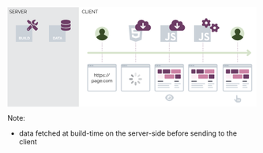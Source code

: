 <svg width="1080" height="432" viewBox="0 0 540 216" fill="none" xmlns="http://www.w3.org/2000/svg">
<g id="SSG">
<rect width="540" height="216" fill="white"/>
<g id="client" data-fragment-index="3" class="fragment fade-in">
<rect id="Rectangle 4" x="155" width="385" height="216" fill="white"/>
<path id="CLIENT" d="M161.876 9.4C161.876 8.96667 161.949 8.54333 162.096 8.13C162.249 7.71 162.469 7.33 162.756 6.99C163.043 6.64333 163.396 6.37 163.816 6.17C164.236 5.96333 164.713 5.86 165.246 5.86C165.879 5.86 166.419 6.00667 166.866 6.3C167.319 6.58667 167.653 6.95667 167.866 7.41L167.316 7.75C167.163 7.43667 166.969 7.19 166.736 7.01C166.503 6.82333 166.253 6.69 165.986 6.61C165.726 6.53 165.466 6.49 165.206 6.49C164.779 6.49 164.403 6.57667 164.076 6.75C163.749 6.91667 163.473 7.14333 163.246 7.43C163.026 7.71 162.859 8.02667 162.746 8.38C162.633 8.72667 162.576 9.08 162.576 9.44C162.576 9.83333 162.643 10.21 162.776 10.57C162.909 10.93 163.096 11.25 163.336 11.53C163.576 11.8033 163.856 12.0233 164.176 12.19C164.503 12.35 164.856 12.43 165.236 12.43C165.503 12.43 165.776 12.3833 166.056 12.29C166.336 12.1967 166.596 12.0533 166.836 11.86C167.083 11.6667 167.279 11.4167 167.426 11.11L168.006 11.41C167.859 11.7633 167.633 12.0633 167.326 12.31C167.019 12.5567 166.676 12.7433 166.296 12.87C165.923 12.9967 165.556 13.06 165.196 13.06C164.709 13.06 164.263 12.9567 163.856 12.75C163.449 12.5367 163.096 12.2567 162.796 11.91C162.503 11.5567 162.276 11.1633 162.116 10.73C161.956 10.29 161.876 9.84667 161.876 9.4ZM169.202 13V5.9H169.902V12.38H174.002V13H169.202ZM175.032 13V5.9H175.732V13H175.032ZM182.282 12.38V13H177.512V5.9H182.192V6.52H178.212V9.08H181.682V9.67H178.212V12.38H182.282ZM184.306 7.19V13H183.606V5.9H184.186L188.846 11.82V5.91H189.546V13H188.896L184.306 7.19ZM196.37 6.52H193.84V13H193.14V6.52H190.61V5.9H196.37V6.52Z" fill="black"/>
</g>
<g id="server" data-fragment-index="1" class="fragment fade-in">
<rect id="Rectangle 3" width="155" height="216" fill="#E6E7E8"/>
<path id="SERVER" d="M9.07516 7.23C8.97516 7.11667 8.85849 7.01667 8.72516 6.93C8.59182 6.83667 8.44182 6.75667 8.27516 6.69C8.10849 6.62333 7.92849 6.57 7.73516 6.53C7.54849 6.49 7.34849 6.47 7.13516 6.47C6.51516 6.47 6.05849 6.59 5.76516 6.83C5.47849 7.06333 5.33516 7.38333 5.33516 7.79C5.33516 8.07 5.40182 8.29 5.53516 8.45C5.67516 8.61 5.89182 8.74 6.18516 8.84C6.47849 8.94 6.85182 9.04333 7.30516 9.15C7.81182 9.25667 8.24849 9.38333 8.61516 9.53C8.98182 9.67667 9.26516 9.87667 9.46516 10.13C9.66516 10.3767 9.76516 10.7133 9.76516 11.14C9.76516 11.4667 9.70182 11.75 9.57516 11.99C9.44849 12.23 9.27182 12.43 9.04516 12.59C8.81849 12.75 8.54849 12.87 8.23516 12.95C7.92182 13.0233 7.57849 13.06 7.20516 13.06C6.83849 13.06 6.48516 13.0233 6.14516 12.95C5.81182 12.87 5.49516 12.7567 5.19516 12.61C4.89516 12.4567 4.61516 12.2633 4.35516 12.03L4.70516 11.46C4.83182 11.5933 4.98182 11.72 5.15516 11.84C5.33516 11.9533 5.53182 12.0567 5.74516 12.15C5.96516 12.2433 6.19849 12.3167 6.44516 12.37C6.69849 12.4167 6.95849 12.44 7.22516 12.44C7.79182 12.44 8.23182 12.3367 8.54516 12.13C8.86516 11.9233 9.02516 11.6167 9.02516 11.21C9.02516 10.9167 8.94516 10.6833 8.78516 10.51C8.62516 10.33 8.38516 10.1833 8.06516 10.07C7.74516 9.95667 7.35182 9.84667 6.88516 9.74C6.39182 9.62667 5.97516 9.5 5.63516 9.36C5.29516 9.22 5.03849 9.03667 4.86516 8.81C4.69849 8.57667 4.61516 8.27 4.61516 7.89C4.61516 7.45 4.72182 7.08 4.93516 6.78C5.15516 6.47333 5.45516 6.24333 5.83516 6.09C6.21516 5.93 6.65182 5.85 7.14516 5.85C7.45849 5.85 7.74849 5.88333 8.01516 5.95C8.28849 6.01 8.53849 6.1 8.76516 6.22C8.99849 6.34 9.21516 6.49 9.41516 6.67L9.07516 7.23ZM15.7694 12.38V13H10.9994V5.9H15.6794V6.52H11.6994V9.08H15.1694V9.67H11.6994V12.38H15.7694ZM17.0931 13V5.9H20.0931C20.3998 5.9 20.6798 5.96333 20.9331 6.09C21.1865 6.21667 21.4065 6.39 21.5931 6.61C21.7865 6.82333 21.9331 7.06333 22.0331 7.33C22.1398 7.59 22.1931 7.85667 22.1931 8.13C22.1931 8.47 22.1265 8.79 21.9931 9.09C21.8665 9.39 21.6831 9.64333 21.4431 9.85C21.2098 10.0567 20.9331 10.1933 20.6131 10.26L22.3531 13H21.5631L19.8931 10.38H17.7931V13H17.0931ZM17.7931 9.76H20.1131C20.3931 9.76 20.6365 9.68333 20.8431 9.53C21.0498 9.37667 21.2098 9.17667 21.3231 8.93C21.4365 8.67667 21.4931 8.41 21.4931 8.13C21.4931 7.84333 21.4265 7.58 21.2931 7.34C21.1665 7.09333 20.9931 6.89667 20.7731 6.75C20.5598 6.59667 20.3198 6.52 20.0531 6.52H17.7931V9.76ZM23.4108 5.9L25.9508 12.13L28.4808 5.9H29.2108L26.2708 13H25.6308L22.6808 5.9H23.4108ZM34.9979 12.38V13H30.2279V5.9H34.9079V6.52H30.9279V9.08H34.3979V9.67H30.9279V12.38H34.9979ZM36.3216 13V5.9H39.3216C39.6283 5.9 39.9083 5.96333 40.1616 6.09C40.415 6.21667 40.635 6.39 40.8216 6.61C41.015 6.82333 41.1616 7.06333 41.2616 7.33C41.3683 7.59 41.4216 7.85667 41.4216 8.13C41.4216 8.47 41.355 8.79 41.2216 9.09C41.095 9.39 40.9116 9.64333 40.6716 9.85C40.4383 10.0567 40.1616 10.1933 39.8416 10.26L41.5816 13H40.7916L39.1216 10.38H37.0216V13H36.3216ZM37.0216 9.76H39.3416C39.6216 9.76 39.865 9.68333 40.0716 9.53C40.2783 9.37667 40.4383 9.17667 40.5516 8.93C40.665 8.67667 40.7216 8.41 40.7216 8.13C40.7216 7.84333 40.655 7.58 40.5216 7.34C40.395 7.09333 40.2216 6.89667 40.0016 6.75C39.7883 6.59667 39.5483 6.52 39.2816 6.52H37.0216V9.76Z" fill="black"/>
</g>
<g id="user-can-interact" data-fragment-index="10" class="fragment fade-in">
<path id="Vector" d="M505.393 198C505.087 198 504.803 198.084 504.559 198.223C504.419 197.528 503.769 197 502.982 197C502.4 197 501.895 197.292 501.613 197.724C501.445 197.028 500.823 196.5 500.036 196.5C499.622 196.5 499.249 196.65 498.964 196.889V192.25C498.964 191.56 498.365 191 497.655 191C496.885 191 496.286 191.56 496.286 192.25V202.334L494.411 200C494.148 199.672 493.745 199.5 493.338 199.5C492.628 199.5 492 200.033 492 200.751C492 201.012 492.087 201.275 492.268 201.5L495.322 205.3C496.179 206.366 497.541 207 498.964 207H502.179C504.837 207 507 204.981 507 202.5V199.5C507 198.672 506.28 198 505.393 198ZM500.036 203.5C500.036 203.776 499.796 204 499.5 204C499.204 204 498.964 203.776 498.964 203.5V200.5C498.964 200.225 499.205 200 499.5 200C499.795 200 500.036 200.224 500.036 200.5V203.5ZM502.179 203.5C502.179 203.776 501.939 204 501.643 204C501.347 204 501.107 203.776 501.107 203.5V200.5C501.107 200.225 501.348 200 501.643 200C501.937 200 502.179 200.224 502.179 200.5V203.5ZM504.321 203.5C504.321 203.776 504.082 204 503.786 204C503.49 204 503.25 203.776 503.25 203.5V200.5C503.25 200.225 503.491 200 503.786 200C504.08 200 504.321 200.224 504.321 200.5V203.5Z" fill="#CAD1D8"/>
</g>
<g id="user-loaded" data-fragment-index="9" class="fragment fade-in">
<g id="loaded">
<path id="Vector_2" d="M467 180V126C467 124.3 468.3 123 470 123H528C529.7 123 531 124.3 531 126V180C531 181.7 529.7 183 528 183H470C468.3 183 467 181.7 467 180Z" fill="#CAD1D8"/>
<path id="Vector_2_2" d="M470 128C470.552 128 471 127.552 471 127C471 126.448 470.552 126 470 126C469.448 126 469 126.448 469 127C469 127.552 469.448 128 470 128Z" fill="#9BA7AF"/>
<path id="Vector_3" d="M474 128C474.552 128 475 127.552 475 127C475 126.448 474.552 126 474 126C473.448 126 473 126.448 473 127C473 127.552 473.448 128 474 128Z" fill="#9BA7AF"/>
<path id="Vector_4" d="M478 128C478.552 128 479 127.552 479 127C479 126.448 478.552 126 478 126C477.448 126 477 126.448 477 127C477 127.552 477.448 128 478 128Z" fill="#9BA7AF"/>
<path id="Vector_5" d="M470 131H528C528.6 131 529 131.4 529 132V180C529 180.6 528.6 181 528 181H470C469.4 181 469 180.6 469 180V132C469 131.4 469.4 131 470 131Z" fill="white"/>
<path id="Vector_6" d="M528 128H482C481.4 128 481 127.6 481 127C481 126.4 481.4 126 482 126H528C528.6 126 529 126.4 529 127C529 127.6 528.6 128 528 128Z" fill="#E2E5E7"/>
<path id="Vector_7" d="M486 155H475C474.4 155 474 154.6 474 154V147C474 146.4 474.4 146 475 146H486C486.6 146 487 146.4 487 147V154C487 154.6 486.6 155 486 155Z" fill="#FCEFF5"/>
<path id="Vector_8" d="M509 155H490C489.4 155 489 154.6 489 154V147C489 146.4 489.4 146 490 146H509C509.6 146 510 146.4 510 147V154C510 154.6 509.6 155 509 155Z" fill="#CC82A4"/>
<path id="Vector_9" d="M523 155H513C512.4 155 512 154.6 512 154V147C512 146.4 512.4 146 513 146H523C523.6 146 524 146.4 524 147V154C524 154.6 523.6 155 523 155Z" fill="#6D3C65"/>
<path id="Vector_10" d="M482 144H475C474.4 144 474 143.6 474 143V136C474 135.4 474.4 135 475 135H482C482.6 135 483 135.4 483 136V143C483 143.6 482.6 144 482 144Z" fill="#6D3C65"/>
<path id="Vector_11" d="M500 144H486C485.4 144 485 143.6 485 143V136C485 135.4 485.4 135 486 135H500C500.6 135 501 135.4 501 136V143C501 143.6 500.6 144 500 144Z" fill="#6D3C65"/>
<path id="Vector_12" d="M523 144H504C503.4 144 503 143.6 503 143V136C503 135.4 503.4 135 504 135H523C523.6 135 524 135.4 524 136V143C524 143.6 523.6 144 523 144Z" fill="#CC82A4"/>
<path id="Vector_16" d="M498 171H475C474.4 171 474 170.6 474 170C474 169.4 474.4 169 475 169H498C498.6 169 499 169.4 499 170C499 170.6 498.6 171 498 171Z" fill="#CAD1D8"/>
<path id="Vector_17" d="M499 175H475C474.4 175 474 174.6 474 174C474 173.4 474.4 173 475 173H499C499.6 173 500 173.4 500 174C500 174.6 499.6 175 499 175Z" fill="#CAD1D8"/>
<path id="Vector_18" d="M503 167H475C474.4 167 474 166.6 474 166C474 165.4 474.4 165 475 165H503C503.6 165 504 165.4 504 166C504 166.6 503.6 167 503 167Z" fill="#CAD1D8"/>
<path id="Vector_19" d="M474 161C474 160.4 474.4 160 475 160H485C485.6 160 486 160.4 486 161C486 161.6 485.6 162 485 162H475C474.4 162 474 161.6 474 161Z" fill="#595A66"/>
<path id="Vector_20" d="M518 171H511C510.4 171 510 170.6 510 170C510 169.4 510.4 169 511 169H518C518.6 169 519 169.4 519 170C519 170.6 518.6 171 518 171Z" fill="#CAD1D8"/>
<path id="Vector_21" d="M520 175H511C510.4 175 510 174.6 510 174C510 173.4 510.4 173 511 173H520C520.6 173 521 173.4 521 174C521 174.6 520.6 175 520 175Z" fill="#CAD1D8"/>
<path id="Vector_22" d="M523 167H511C510.4 167 510 166.6 510 166C510 165.4 510.4 165 511 165H523C523.6 165 524 165.4 524 166C524 166.6 523.6 167 523 167Z" fill="#CAD1D8"/>
<path id="Vector_23" d="M510 161C510 160.4 510.4 160 511 160H519C519.6 160 520 160.4 520 161C520 161.6 519.6 162 519 162H511C510.4 162 510 161.6 510 161Z" fill="#595A66"/>
</g>
<line id="Line 1" x1="499.25" y1="77" x2="499.25" y2="121" stroke="#6D3C65" stroke-width="0.5" stroke-dasharray="2 2"/>
<g id="user">
<path id="Vector_13" d="M499 72C507.284 72 514 65.2842 514 57C514 48.7158 507.284 42 499 42C490.716 42 484 48.7158 484 57C484 65.2842 490.716 72 499 72Z" fill="#D6E3CB"/>
<path id="Vector_14" d="M511.6 65.4C511.3 64.5 510.4 63.6 509.2 62.7L505 60C504.4 59.7 504.1 59.4 503.5 59.4V57.6C504.7 56.4 505.6 54.9 505.6 52.8C505.6 49.2 502.6 46.5 499.3 46.5C496 46.5 493 49.5 493 52.8C493 54.6 493.9 56.4 495.1 57.6V59.4C494.5 59.7 493.9 59.7 493.6 60L489.4 62.7C488.2 63.3 487.3 64.2 487 65.4C489.7 69.3 494.2 72 499.6 72C505 72 508.9 69.3 511.6 65.4Z" fill="#384C27"/>
</g>
</g>
<g id="js-working" data-fragment-index="8" class="fragment fade-in">
<g id="loaded_2">
<path id="Vector_15" d="M392 180V126C392 124.3 393.3 123 395 123H453C454.7 123 456 124.3 456 126V180C456 181.7 454.7 183 453 183H395C393.3 183 392 181.7 392 180Z" fill="#CAD1D8"/>
<path id="Vector_2_3" d="M395 128C395.552 128 396 127.552 396 127C396 126.448 395.552 126 395 126C394.448 126 394 126.448 394 127C394 127.552 394.448 128 395 128Z" fill="#9BA7AF"/>
<path id="Vector_3_2" d="M399 128C399.552 128 400 127.552 400 127C400 126.448 399.552 126 399 126C398.448 126 398 126.448 398 127C398 127.552 398.448 128 399 128Z" fill="#9BA7AF"/>
<path id="Vector_4_2" d="M403 128C403.552 128 404 127.552 404 127C404 126.448 403.552 126 403 126C402.448 126 402 126.448 402 127C402 127.552 402.448 128 403 128Z" fill="#9BA7AF"/>
<path id="Vector_5_2" d="M395 131H453C453.6 131 454 131.4 454 132V180C454 180.6 453.6 181 453 181H395C394.4 181 394 180.6 394 180V132C394 131.4 394.4 131 395 131Z" fill="white"/>
<path id="Vector_6_2" d="M453 128H407C406.4 128 406 127.6 406 127C406 126.4 406.4 126 407 126H453C453.6 126 454 126.4 454 127C454 127.6 453.6 128 453 128Z" fill="#E2E5E7"/>
<path id="Vector_7_2" d="M411 155H400C399.4 155 399 154.6 399 154V147C399 146.4 399.4 146 400 146H411C411.6 146 412 146.4 412 147V154C412 154.6 411.6 155 411 155Z" fill="#FCEFF5"/>
<path id="Vector_8_2" d="M434 155H415C414.4 155 414 154.6 414 154V147C414 146.4 414.4 146 415 146H434C434.6 146 435 146.4 435 147V154C435 154.6 434.6 155 434 155Z" fill="#CC82A4"/>
<path id="Vector_9_2" d="M448 155H438C437.4 155 437 154.6 437 154V147C437 146.4 437.4 146 438 146H448C448.6 146 449 146.4 449 147V154C449 154.6 448.6 155 448 155Z" fill="#6D3C65"/>
<path id="Vector_10_2" d="M407 144H400C399.4 144 399 143.6 399 143V136C399 135.4 399.4 135 400 135H407C407.6 135 408 135.4 408 136V143C408 143.6 407.6 144 407 144Z" fill="#6D3C65"/>
<path id="Vector_11_2" d="M425 144H411C410.4 144 410 143.6 410 143V136C410 135.4 410.4 135 411 135H425C425.6 135 426 135.4 426 136V143C426 143.6 425.6 144 425 144Z" fill="#6D3C65"/>
<path id="Vector_12_2" d="M448 144H429C428.4 144 428 143.6 428 143V136C428 135.4 428.4 135 429 135H448C448.6 135 449 135.4 449 136V143C449 143.6 448.6 144 448 144Z" fill="#CC82A4"/>
<path id="Vector_16_2" d="M423 171H400C399.4 171 399 170.6 399 170C399 169.4 399.4 169 400 169H423C423.6 169 424 169.4 424 170C424 170.6 423.6 171 423 171Z" fill="#CAD1D8"/>
<path id="Vector_17_2" d="M424 175H400C399.4 175 399 174.6 399 174C399 173.4 399.4 173 400 173H424C424.6 173 425 173.4 425 174C425 174.6 424.6 175 424 175Z" fill="#CAD1D8"/>
<path id="Vector_18_2" d="M428 167H400C399.4 167 399 166.6 399 166C399 165.4 399.4 165 400 165H428C428.6 165 429 165.4 429 166C429 166.6 428.6 167 428 167Z" fill="#CAD1D8"/>
<path id="Vector_19_2" d="M399 161C399 160.4 399.4 160 400 160H410C410.6 160 411 160.4 411 161C411 161.6 410.6 162 410 162H400C399.4 162 399 161.6 399 161Z" fill="#595A66"/>
<path id="Vector_20_2" d="M443 171H436C435.4 171 435 170.6 435 170C435 169.4 435.4 169 436 169H443C443.6 169 444 169.4 444 170C444 170.6 443.6 171 443 171Z" fill="#CAD1D8"/>
<path id="Vector_21_2" d="M445 175H436C435.4 175 435 174.6 435 174C435 173.4 435.4 173 436 173H445C445.6 173 446 173.4 446 174C446 174.6 445.6 175 445 175Z" fill="#CAD1D8"/>
<path id="Vector_22_2" d="M448 167H436C435.4 167 435 166.6 435 166C435 165.4 435.4 165 436 165H448C448.6 165 449 165.4 449 166C449 166.6 448.6 167 448 167Z" fill="#CAD1D8"/>
<path id="Vector_23_2" d="M435 161C435 160.4 435.4 160 436 160H444C444.6 160 445 160.4 445 161C445 161.6 444.6 162 444 162H436C435.4 162 435 161.6 435 161Z" fill="#595A66"/>
</g>
<line id="Line 2" x1="424.25" y1="77" x2="424.25" y2="121" stroke="#6D3C65" stroke-width="0.5" stroke-dasharray="2 2"/>
<g id="Group 4">
<path id="Vector_24" d="M405 39V75H441V39H405ZM424.591 67.0768C424.591 70.5804 422.534 72.1795 419.537 72.1795C416.829 72.1795 415.262 70.7813 414.458 69.0857L417.214 67.4223C417.745 68.3625 418.227 69.158 419.392 69.158C420.501 69.158 421.208 68.7241 421.208 67.0286V55.5295H424.591V67.0768ZM432.595 72.1795C429.453 72.1795 427.42 70.6848 426.431 68.7241L429.188 67.133C429.911 68.3143 430.859 69.1902 432.522 69.1902C433.921 69.1902 434.821 68.4911 434.821 67.5187C434.821 66.3616 433.904 65.9518 432.354 65.2687L431.51 64.9071C429.067 63.8705 427.452 62.5607 427.452 59.8045C427.452 57.2652 429.388 55.3366 432.402 55.3366C434.555 55.3366 436.098 56.0839 437.207 58.0446L434.571 59.7321C433.993 58.6955 433.366 58.2857 432.394 58.2857C431.405 58.2857 430.779 58.9125 430.779 59.7321C430.779 60.7446 431.405 61.1545 432.86 61.7893L433.704 62.1509C436.58 63.3804 438.196 64.642 438.196 67.4705C438.196 70.508 435.801 72.1795 432.595 72.1795Z" fill="#CAD1D8"/>
<path id="Vector_25" d="M438.946 32.8204C439.012 33.2282 439.048 33.6479 439.048 34.0197C439.048 34.4994 439.012 34.9191 438.946 35.3268L440.277 36.5141C440.697 36.8919 440.87 37.4375 440.649 38.0132C440.511 38.277 440.361 38.6428 440.193 38.9426L440.007 39.2664C439.773 39.5662 439.629 39.854 439.419 40.1358C439.078 40.5915 438.478 40.7414 437.938 40.5615L436.241 40.0039C435.6 40.5376 434.868 40.9633 434.071 41.2631L433.657 43.002C433.591 43.5597 433.159 44.0034 432.596 44.0753C432.194 44.1233 431.786 44.1473 431.372 44.1473C430.959 44.1473 430.551 44.1233 430.149 44.0753C429.586 44.0034 429.1 43.5597 429.034 43.002L428.62 41.2631C427.877 40.9633 427.145 40.5376 426.501 40.0039L424.808 40.5615C424.269 40.7414 423.668 40.5915 423.327 40.1358C423.114 39.854 422.917 39.5602 422.734 39.2604L422.553 38.9426C422.386 38.6428 422.234 38.331 422.098 38.0132C421.876 37.4375 422.046 36.8919 422.469 36.5141L423.799 35.3268C423.732 34.9191 423.643 34.4994 423.643 34.0197C423.643 33.6479 423.732 33.2282 423.799 32.8204L422.469 31.6332C422.046 31.2015 421.876 30.6558 422.098 30.1341C422.234 29.7624 422.386 29.5039 422.553 29.2023L422.735 28.8875C422.917 28.5847 423.114 28.2921 423.327 28.0109C423.668 27.5582 424.269 27.4076 424.808 27.5851L426.501 28.1428C427.145 27.6127 427.877 27.1858 428.62 26.8872L429.034 25.1441C429.1 24.5876 429.586 24.1421 430.149 24.0738C430.551 24.0251 430.959 24 431.372 24C431.786 24 432.194 24.0251 432.596 24.0738C433.159 24.1421 433.591 24.5876 433.657 25.1441L434.071 26.8872C434.868 27.1858 435.6 27.6127 436.241 28.1428L437.938 27.5851C438.478 27.4076 439.078 27.5582 439.419 28.0109C439.629 28.2909 439.773 28.5823 440.007 28.8833L440.193 29.2065C440.361 29.5069 440.511 29.8163 440.649 30.1341C440.87 30.6558 440.697 31.2015 440.277 31.6332L438.946 32.8204ZM431.372 31.1415C429.783 31.1415 428.494 32.4846 428.494 34.0197C428.494 35.6626 429.783 36.8979 431.372 36.8979C432.961 36.8979 434.251 35.6626 434.251 34.0197C434.251 32.4846 432.961 31.1415 431.372 31.1415ZM450.854 52.2002C450.446 52.2662 450.027 52.3021 449.601 52.3021C449.175 52.3021 448.755 52.2662 448.348 52.2002L447.16 53.5314C446.729 53.9511 446.183 54.125 445.661 53.9031C445.344 53.7652 445.032 53.6153 444.732 53.4474L444.408 53.2615C444.108 53.0277 443.821 52.8838 443.539 52.6739C443.083 52.3321 442.933 51.7325 443.113 51.1928L443.671 49.4959C443.137 48.8543 442.711 48.1228 442.411 47.3253L440.673 46.9115C440.115 46.8456 439.671 46.4138 439.599 45.8502C439.551 45.4485 439.527 45.0407 439.527 44.627C439.527 44.2132 439.551 43.8055 439.599 43.4037C439.671 42.8401 440.115 42.3544 440.673 42.2885L442.411 41.8747C442.711 41.1312 443.137 40.3996 443.671 39.7581L443.113 38.0611C442.933 37.5215 443.083 36.9218 443.539 36.5801C443.821 36.3702 444.114 36.1183 444.414 35.9864L444.732 35.8065C445.032 35.6387 445.29 35.4887 445.661 35.3508C446.183 35.129 446.729 35.3029 447.16 35.7226L448.348 37.0538C448.755 36.9878 449.175 36.9518 449.601 36.9518C450.027 36.9518 450.446 36.9878 450.854 37.0538L452.041 35.7226C452.419 35.3029 452.965 35.129 453.54 35.3508C453.858 35.4887 454.17 35.6387 454.47 35.8065L454.788 35.9864C455.087 36.1183 455.381 36.3702 455.663 36.5801C456.119 36.9218 456.269 37.5215 456.089 38.0611L455.531 39.7581C456.065 40.3996 456.491 41.1312 456.79 41.8747L458.529 42.2885C459.087 42.3544 459.531 42.8401 459.603 43.4037C459.651 43.8055 459.675 44.2132 459.675 44.627C459.675 45.0407 459.651 45.4485 459.603 45.8502C459.531 46.4138 459.087 46.8456 458.529 46.9115L456.79 47.3253C456.491 48.1228 456.065 48.8543 455.531 49.4959L456.089 51.1928C456.269 51.7325 456.119 52.3321 455.663 52.6739C455.381 52.8838 455.093 53.0277 454.794 53.2615L454.47 53.4474C454.17 53.6153 453.804 53.7652 453.54 53.9031C452.965 54.125 452.419 53.9511 452.041 53.5314L450.854 52.2002ZM452.479 44.627C452.479 43.038 451.19 41.7488 449.601 41.7488C448.012 41.7488 446.723 43.038 446.723 44.627C446.723 46.216 448.012 47.5052 449.601 47.5052C451.19 47.5052 452.479 46.216 452.479 44.627Z" fill="#6D3C65"/>
</g>
</g>
<g id="user-can-see" data-fragment-index="7" class="fragment fade-in" clip-path="url(#clip0_2_1118)">
<path id="Vector_26" d="M351.223 193.326C351.315 193.316 351.408 193.312 351.5 193.312C353.248 193.312 354.667 194.71 354.667 196.5C354.667 198.26 353.248 199.688 351.5 199.688C349.722 199.688 348.333 198.26 348.333 196.5C348.333 196.407 348.337 196.314 348.347 196.221C348.653 196.371 349.01 196.5 349.389 196.5C350.553 196.5 351.5 195.547 351.5 194.375C351.5 193.993 351.371 193.635 351.223 193.326ZM357.853 191.739C359.397 193.18 360.429 194.876 360.918 196.092C361.026 196.354 361.026 196.646 360.918 196.908C360.429 198.094 359.397 199.79 357.853 201.261C356.299 202.716 354.165 203.938 351.5 203.938C348.835 203.938 346.701 202.716 345.148 201.261C343.604 199.79 342.572 198.094 342.081 196.908C341.973 196.646 341.973 196.354 342.081 196.092C342.572 194.876 343.604 193.18 345.148 191.739C346.701 190.286 348.835 189.062 351.5 189.062C354.165 189.062 356.299 190.286 357.853 191.739ZM351.5 191.719C348.878 191.719 346.75 193.86 346.75 196.5C346.75 199.14 348.878 201.281 351.5 201.281C354.122 201.281 356.25 199.14 356.25 196.5C356.25 193.86 354.122 191.719 351.5 191.719Z" fill="#CAD1D8"/>
</g>
<g id="js-downloading" data-fragment-index="6" class="fragment fade-in">
<g id="loaded_3">
<path id="Vector_27" d="M319 180V126C319 124.3 320.3 123 322 123H380C381.7 123 383 124.3 383 126V180C383 181.7 381.7 183 380 183H322C320.3 183 319 181.7 319 180Z" fill="#CAD1D8"/>
<path id="Vector_2_4" d="M322 128C322.552 128 323 127.552 323 127C323 126.448 322.552 126 322 126C321.448 126 321 126.448 321 127C321 127.552 321.448 128 322 128Z" fill="#9BA7AF"/>
<path id="Vector_3_3" d="M326 128C326.552 128 327 127.552 327 127C327 126.448 326.552 126 326 126C325.448 126 325 126.448 325 127C325 127.552 325.448 128 326 128Z" fill="#9BA7AF"/>
<path id="Vector_4_3" d="M330 128C330.552 128 331 127.552 331 127C331 126.448 330.552 126 330 126C329.448 126 329 126.448 329 127C329 127.552 329.448 128 330 128Z" fill="#9BA7AF"/>
<path id="Vector_5_3" d="M322 131H380C380.6 131 381 131.4 381 132V180C381 180.6 380.6 181 380 181H322C321.4 181 321 180.6 321 180V132C321 131.4 321.4 131 322 131Z" fill="white"/>
<path id="Vector_6_3" d="M380 128H334C333.4 128 333 127.6 333 127C333 126.4 333.4 126 334 126H380C380.6 126 381 126.4 381 127C381 127.6 380.6 128 380 128Z" fill="#E2E5E7"/>
<path id="Vector_7_3" d="M338 155H327C326.4 155 326 154.6 326 154V147C326 146.4 326.4 146 327 146H338C338.6 146 339 146.4 339 147V154C339 154.6 338.6 155 338 155Z" fill="#FCEFF5"/>
<path id="Vector_8_3" d="M361 155H342C341.4 155 341 154.6 341 154V147C341 146.4 341.4 146 342 146H361C361.6 146 362 146.4 362 147V154C362 154.6 361.6 155 361 155Z" fill="#CC82A4"/>
<path id="Vector_9_3" d="M375 155H365C364.4 155 364 154.6 364 154V147C364 146.4 364.4 146 365 146H375C375.6 146 376 146.4 376 147V154C376 154.6 375.6 155 375 155Z" fill="#6D3C65"/>
<path id="Vector_10_3" d="M334 144H327C326.4 144 326 143.6 326 143V136C326 135.4 326.4 135 327 135H334C334.6 135 335 135.4 335 136V143C335 143.6 334.6 144 334 144Z" fill="#6D3C65"/>
<path id="Vector_11_3" d="M352 144H338C337.4 144 337 143.6 337 143V136C337 135.4 337.4 135 338 135H352C352.6 135 353 135.4 353 136V143C353 143.6 352.6 144 352 144Z" fill="#6D3C65"/>
<path id="Vector_12_3" d="M375 144H356C355.4 144 355 143.6 355 143V136C355 135.4 355.4 135 356 135H375C375.6 135 376 135.4 376 136V143C376 143.6 375.6 144 375 144Z" fill="#CC82A4"/>
<path id="Vector_16_3" d="M350 171H327C326.4 171 326 170.6 326 170C326 169.4 326.4 169 327 169H350C350.6 169 351 169.4 351 170C351 170.6 350.6 171 350 171Z" fill="#CAD1D8"/>
<path id="Vector_17_3" d="M351 175H327C326.4 175 326 174.6 326 174C326 173.4 326.4 173 327 173H351C351.6 173 352 173.4 352 174C352 174.6 351.6 175 351 175Z" fill="#CAD1D8"/>
<path id="Vector_18_3" d="M355 167H327C326.4 167 326 166.6 326 166C326 165.4 326.4 165 327 165H355C355.6 165 356 165.4 356 166C356 166.6 355.6 167 355 167Z" fill="#CAD1D8"/>
<path id="Vector_19_3" d="M326 161C326 160.4 326.4 160 327 160H337C337.6 160 338 160.4 338 161C338 161.6 337.6 162 337 162H327C326.4 162 326 161.6 326 161Z" fill="#595A66"/>
<path id="Vector_20_3" d="M370 171H363C362.4 171 362 170.6 362 170C362 169.4 362.4 169 363 169H370C370.6 169 371 169.4 371 170C371 170.6 370.6 171 370 171Z" fill="#CAD1D8"/>
<path id="Vector_21_3" d="M372 175H363C362.4 175 362 174.6 362 174C362 173.4 362.4 173 363 173H372C372.6 173 373 173.4 373 174C373 174.6 372.6 175 372 175Z" fill="#CAD1D8"/>
<path id="Vector_22_3" d="M375 167H363C362.4 167 362 166.6 362 166C362 165.4 362.4 165 363 165H375C375.6 165 376 165.4 376 166C376 166.6 375.6 167 375 167Z" fill="#CAD1D8"/>
<path id="Vector_23_3" d="M362 161C362 160.4 362.4 160 363 160H371C371.6 160 372 160.4 372 161C372 161.6 371.6 162 371 162H363C362.4 162 362 161.6 362 161Z" fill="#595A66"/>
</g>
<line id="Line 1_2" x1="351.25" y1="77" x2="351.25" y2="121" stroke="#6D3C65" stroke-width="0.5" stroke-dasharray="2 2"/>
<g id="Group 3">
<path id="Vector_28" d="M332 39V75H368V39H332ZM351.591 67.0768C351.591 70.5804 349.534 72.1795 346.537 72.1795C343.829 72.1795 342.262 70.7812 341.458 69.0857L344.214 67.4223C344.745 68.3625 345.227 69.158 346.392 69.158C347.501 69.158 348.208 68.7241 348.208 67.0286V55.5295H351.591V67.0768V67.0768ZM359.595 72.1795C356.453 72.1795 354.42 70.6848 353.431 68.7241L356.187 67.133C356.911 68.3143 357.859 69.1902 359.522 69.1902C360.921 69.1902 361.821 68.4911 361.821 67.5187C361.821 66.3616 360.904 65.9518 359.354 65.2687L358.51 64.9071C356.067 63.8705 354.452 62.5607 354.452 59.8045C354.452 57.2652 356.388 55.3366 359.402 55.3366C361.555 55.3366 363.098 56.0839 364.207 58.0446L361.571 59.7321C360.993 58.6955 360.366 58.2857 359.394 58.2857C358.405 58.2857 357.779 58.9125 357.779 59.7321C357.779 60.7446 358.405 61.1545 359.86 61.7893L360.704 62.1509C363.58 63.3804 365.196 64.642 365.196 67.4705C365.196 70.508 362.801 72.1795 359.595 72.1795V72.1795Z" fill="#CAD1D8"/>
<rect id="Rectangle 2" x="361" y="33" width="15" height="15" fill="white"/>
<path id="Vector_29" d="M358.714 51C354.454 51 351 47.5446 351 43.2857C351 39.9214 353.152 37.0607 356.154 36.0054C356.147 35.8607 356.143 35.7161 356.143 35.5714C356.143 30.8357 359.979 27 364.714 27C367.891 27 370.661 28.7277 372.145 31.2964C372.959 30.7018 373.945 30.4286 375 30.4286C377.839 30.4286 380.143 32.6839 380.143 35.5714C380.143 36.225 380.02 36.8464 379.8 37.425C382.929 38.0571 385.286 40.8268 385.286 44.1429C385.286 47.9304 382.216 51 378.429 51H358.714ZM367.232 46.2911C367.736 46.8375 368.55 46.8375 369.005 46.2911L373.291 42.0054C373.837 41.55 373.837 40.7357 373.291 40.2321C372.836 39.7339 372.021 39.7339 371.518 40.2321L369.429 42.3268V35.1429C369.429 34.4304 368.855 33.8571 368.143 33.8571C367.43 33.8571 366.857 34.4304 366.857 35.1429V42.3268L364.72 40.2321C364.264 39.7339 363.45 39.7339 362.946 40.2321C362.448 40.7357 362.448 41.55 362.946 42.0054L367.232 46.2911Z" fill="#6D3C65"/>
</g>
</g>
<g id="html-downloading" data-fragment-index="5" class="fragment fade-in">
<g id="loading">
<path id="Vector_30" d="M246 180V126C246 124.3 247.3 123 249 123H307C308.7 123 310 124.3 310 126V180C310 181.7 308.7 183 307 183H249C247.3 183 246 181.7 246 180Z" fill="#CAD1D8"/>
<path id="Vector_2_5" d="M249 128C249.552 128 250 127.552 250 127C250 126.448 249.552 126 249 126C248.448 126 248 126.448 248 127C248 127.552 248.448 128 249 128Z" fill="#9BA7AF"/>
<path id="Vector_3_4" d="M253 128C253.552 128 254 127.552 254 127C254 126.448 253.552 126 253 126C252.448 126 252 126.448 252 127C252 127.552 252.448 128 253 128Z" fill="#9BA7AF"/>
<path id="Vector_4_4" d="M257 128C257.552 128 258 127.552 258 127C258 126.448 257.552 126 257 126C256.448 126 256 126.448 256 127C256 127.552 256.448 128 257 128Z" fill="#9BA7AF"/>
<path id="Vector_5_4" d="M249 131H307C307.6 131 308 131.4 308 132V180C308 180.6 307.6 181 307 181H249C248.4 181 248 180.6 248 180V132C248 131.4 248.4 131 249 131Z" fill="white"/>
<path id="Vector_6_4" d="M307 128H261C260.4 128 260 127.6 260 127C260 126.4 260.4 126 261 126H307C307.6 126 308 126.4 308 127C308 127.6 307.6 128 307 128Z" fill="#E2E5E7"/>
<path id="Vector_13_2" d="M278 150C276.8 150 276 149.2 276 148V144C276 142.8 276.8 142 278 142C279.2 142 280 142.8 280 144V148C280 149.2 279.2 150 278 150Z" fill="#E6E7E8"/>
<path id="Vector_14_2" d="M278 170C276.8 170 276 169.2 276 168V164C276 162.8 276.8 162 278 162C279.2 162 280 162.8 280 164V168C280 169.2 279.2 170 278 170Z" fill="#BCBEC0"/>
<path id="Vector_15_2" d="M284 156C284 154.8 284.8 154 286 154H290C291.2 154 292 154.8 292 156C292 157.2 291.2 158 290 158H286C284.8 158 284 157.2 284 156Z" fill="#D1D3D4"/>
<path id="Vector_16_4" d="M264 156C264 154.8 264.8 154 266 154H270C271.2 154 272 154.8 272 156C272 157.2 271.2 158 270 158H266C264.8 158 264 157.2 264 156Z" fill="#A7A9AC"/>
<path id="Vector_17_4" d="M282.529 151.471C281.824 150.765 281.824 149.706 282.529 149L285 146.529C285.706 145.824 286.765 145.824 287.471 146.529C288.176 147.235 288.176 148.294 287.471 149L285 151.471C284.294 152.176 283.235 152.176 282.529 151.471Z" fill="#DCDDDE"/>
<path id="Vector_18_4" d="M268.529 165.471C267.824 164.765 267.824 163.706 268.529 163L271 160.529C271.706 159.824 272.765 159.824 273.471 160.529C274.176 161.235 274.176 162.294 273.471 163L271 165.471C270.294 166.176 269.059 166.176 268.529 165.471Z" fill="#B1B3B6"/>
<path id="Vector_19_4" d="M282.529 160.529C283.235 159.824 284.294 159.824 285 160.529L287.471 163C288.176 163.706 288.176 164.765 287.471 165.471C286.765 166.176 285.706 166.176 285 165.471L282.529 163C281.824 162.294 281.824 161.235 282.529 160.529Z" fill="#C7C8CA"/>
<path id="Vector_20_4" d="M268.529 146.529C269.235 145.824 270.294 145.824 271 146.529L273.471 149C274.176 149.706 274.176 150.765 273.471 151.471C272.765 152.176 271.706 152.176 271 151.471L268.529 149C267.824 148.294 267.824 147.059 268.529 146.529Z" fill="#9D9FA2"/>
</g>
<line id="Line 2_2" x1="278.25" y1="77" x2="278.25" y2="121" stroke="#6D3C65" stroke-width="0.5" stroke-dasharray="2 2"/>
<g id="Group 2">
<path id="Vector_31" d="M263 39L265.804 70.8054L278.388 75L291.053 70.8054L293.857 39H263ZM287.766 49.2777H272.996L273.326 53.2473H287.437L286.344 65.1723L278.477 67.342V67.3661H278.388L270.457 65.1723L269.975 59.0812H273.808L274.089 62.1429L278.388 63.308L282.704 62.1429L283.186 57.1446H269.774L268.746 45.4446H288.12L287.766 49.2777V49.2777Z" fill="#CAD1D8"/>
<g id="Group 1">
<rect id="Rectangle 1" x="286" y="32" width="17" height="17" fill="white"/>
<path id="Vector_32" d="M284.714 51C280.454 51 277 47.5446 277 43.2857C277 39.9214 279.152 37.0607 282.154 36.0054C282.147 35.8607 282.143 35.7161 282.143 35.5714C282.143 30.8357 285.979 27 290.714 27C293.891 27 296.661 28.7277 298.145 31.2964C298.959 30.7018 299.945 30.4286 301 30.4286C303.839 30.4286 306.143 32.6839 306.143 35.5714C306.143 36.225 306.02 36.8464 305.8 37.425C308.929 38.0571 311.286 40.8268 311.286 44.1429C311.286 47.9304 308.216 51 304.429 51H284.714ZM293.232 46.2911C293.736 46.8375 294.55 46.8375 295.005 46.2911L299.291 42.0054C299.837 41.55 299.837 40.7357 299.291 40.2321C298.836 39.7339 298.021 39.7339 297.518 40.2321L295.429 42.3268V35.1429C295.429 34.4304 294.855 33.8571 294.143 33.8571C293.43 33.8571 292.857 34.4304 292.857 35.1429V42.3268L290.72 40.2321C290.264 39.7339 289.45 39.7339 288.946 40.2321C288.448 40.7357 288.448 41.55 288.946 42.0054L293.232 46.2911Z" fill="#6D3C65"/>
</g>
</g>
</g>
<g id="user-request" data-fragment-index="4" class="fragment fade-in">
<g id="page">
<g id="Layer_58">
<g id="Group">
<path id="Vector_33" d="M173 180V126C173 124.3 174.3 123 176 123H234C235.7 123 237 124.3 237 126V180C237 181.7 235.7 183 234 183H176C174.3 183 173 181.7 173 180Z" fill="#CAD1D8"/>
<path id="Vector_2_6" d="M176 128C176.552 128 177 127.552 177 127C177 126.448 176.552 126 176 126C175.448 126 175 126.448 175 127C175 127.552 175.448 128 176 128Z" fill="#9BA7AF"/>
<path id="Vector_3_5" d="M180 128C180.552 128 181 127.552 181 127C181 126.448 180.552 126 180 126C179.448 126 179 126.448 179 127C179 127.552 179.448 128 180 128Z" fill="#9BA7AF"/>
<path id="Vector_4_5" d="M184 128C184.552 128 185 127.552 185 127C185 126.448 184.552 126 184 126C183.448 126 183 126.448 183 127C183 127.552 183.448 128 184 128Z" fill="#9BA7AF"/>
<path id="Vector_5_5" d="M176 131H234C234.6 131 235 131.4 235 132V180C235 180.6 234.6 181 234 181H176C175.4 181 175 180.6 175 180V132C175 131.4 175.4 131 176 131Z" fill="white"/>
<path id="Vector_6_5" d="M234 128H188C187.4 128 187 127.6 187 127C187 126.4 187.4 126 188 126H234C234.6 126 235 126.4 235 127C235 127.6 234.6 128 234 128Z" fill="#E2E5E7"/>
</g>
</g>
<path id="https:// page.com" d="M192.713 151H192.033V148.09C192.033 147.503 191.93 147.063 191.723 146.77C191.516 146.47 191.22 146.32 190.833 146.32C190.58 146.32 190.326 146.387 190.073 146.52C189.826 146.647 189.606 146.823 189.413 147.05C189.226 147.27 189.093 147.523 189.013 147.81V151H188.333V143.7H189.013V146.97C189.22 146.583 189.506 146.277 189.873 146.05C190.246 145.817 190.643 145.7 191.063 145.7C191.363 145.7 191.616 145.753 191.823 145.86C192.036 145.967 192.206 146.123 192.333 146.33C192.466 146.53 192.563 146.767 192.623 147.04C192.683 147.307 192.713 147.61 192.713 147.95V151ZM196.614 150.75C196.561 150.77 196.478 150.807 196.364 150.86C196.251 150.913 196.114 150.96 195.954 151C195.794 151.04 195.621 151.06 195.434 151.06C195.241 151.06 195.058 151.023 194.884 150.95C194.718 150.877 194.584 150.767 194.484 150.62C194.384 150.467 194.334 150.28 194.334 150.06V146.33H193.614V145.79H194.334V144.03H195.014V145.79H196.214V146.33H195.014V149.87C195.028 150.057 195.094 150.197 195.214 150.29C195.341 150.383 195.484 150.43 195.644 150.43C195.831 150.43 196.001 150.4 196.154 150.34C196.308 150.273 196.401 150.227 196.434 150.2L196.614 150.75ZM199.964 150.75C199.911 150.77 199.827 150.807 199.714 150.86C199.601 150.913 199.464 150.96 199.304 151C199.144 151.04 198.971 151.06 198.784 151.06C198.591 151.06 198.407 151.023 198.234 150.95C198.067 150.877 197.934 150.767 197.834 150.62C197.734 150.467 197.684 150.28 197.684 150.06V146.33H196.964V145.79H197.684V144.03H198.364V145.79H199.564V146.33H198.364V149.87C198.377 150.057 198.444 150.197 198.564 150.29C198.691 150.383 198.834 150.43 198.994 150.43C199.181 150.43 199.351 150.4 199.504 150.34C199.657 150.273 199.751 150.227 199.784 150.2L199.964 150.75ZM203.473 151.1C203.04 151.1 202.65 150.987 202.303 150.76C201.963 150.533 201.693 150.253 201.493 149.92V153.13H200.813V145.79H201.423V146.8C201.63 146.473 201.907 146.21 202.253 146.01C202.6 145.803 202.97 145.7 203.363 145.7C203.723 145.7 204.053 145.777 204.353 145.93C204.653 146.077 204.913 146.277 205.133 146.53C205.353 146.783 205.523 147.073 205.643 147.4C205.77 147.72 205.833 148.053 205.833 148.4C205.833 148.887 205.733 149.337 205.533 149.75C205.34 150.157 205.067 150.483 204.713 150.73C204.36 150.977 203.947 151.1 203.473 151.1ZM203.283 150.5C203.57 150.5 203.827 150.443 204.053 150.33C204.28 150.21 204.473 150.05 204.633 149.85C204.8 149.65 204.927 149.427 205.013 149.18C205.1 148.927 205.143 148.667 205.143 148.4C205.143 148.12 205.093 147.853 204.993 147.6C204.9 147.347 204.763 147.123 204.583 146.93C204.403 146.737 204.197 146.583 203.963 146.47C203.73 146.357 203.477 146.3 203.203 146.3C203.03 146.3 202.85 146.333 202.663 146.4C202.477 146.467 202.297 146.563 202.123 146.69C201.957 146.81 201.817 146.947 201.703 147.1C201.59 147.253 201.52 147.417 201.493 147.59V149.19C201.6 149.437 201.743 149.66 201.923 149.86C202.103 150.053 202.31 150.21 202.543 150.33C202.783 150.443 203.03 150.5 203.283 150.5ZM208.695 151.1C208.269 151.1 207.872 151.03 207.505 150.89C207.139 150.75 206.822 150.537 206.555 150.25L206.835 149.77C207.129 150.043 207.422 150.243 207.715 150.37C208.015 150.49 208.332 150.55 208.665 150.55C209.072 150.55 209.402 150.47 209.655 150.31C209.909 150.143 210.035 149.907 210.035 149.6C210.035 149.393 209.972 149.237 209.845 149.13C209.725 149.017 209.549 148.927 209.315 148.86C209.089 148.787 208.815 148.71 208.495 148.63C208.135 148.53 207.832 148.427 207.585 148.32C207.345 148.207 207.162 148.067 207.035 147.9C206.915 147.727 206.855 147.503 206.855 147.23C206.855 146.89 206.939 146.61 207.105 146.39C207.279 146.163 207.512 145.993 207.805 145.88C208.105 145.76 208.439 145.7 208.805 145.7C209.205 145.7 209.559 145.763 209.865 145.89C210.172 146.017 210.422 146.193 210.615 146.42L210.285 146.88C210.099 146.667 209.875 146.51 209.615 146.41C209.362 146.303 209.079 146.25 208.765 146.25C208.552 146.25 208.349 146.28 208.155 146.34C207.962 146.393 207.802 146.487 207.675 146.62C207.555 146.747 207.495 146.923 207.495 147.15C207.495 147.337 207.542 147.483 207.635 147.59C207.729 147.69 207.869 147.777 208.055 147.85C208.242 147.917 208.472 147.99 208.745 148.07C209.139 148.177 209.482 148.287 209.775 148.4C210.069 148.507 210.295 148.647 210.455 148.82C210.615 148.993 210.695 149.237 210.695 149.55C210.695 150.037 210.512 150.417 210.145 150.69C209.779 150.963 209.295 151.1 208.695 151.1ZM211.719 146.8V145.82H212.299V146.8H211.719ZM211.719 151V150.02H212.299V151H211.719ZM218.714 143.9L213.994 151H213.224L217.944 143.9H218.714ZM222.142 143.9L217.422 151H216.652L221.372 143.9H222.142ZM185.436 163.1C185.003 163.1 184.613 162.987 184.266 162.76C183.926 162.533 183.656 162.253 183.456 161.92V165.13H182.776V157.79H183.386V158.8C183.593 158.473 183.87 158.21 184.216 158.01C184.563 157.803 184.933 157.7 185.326 157.7C185.686 157.7 186.016 157.777 186.316 157.93C186.616 158.077 186.876 158.277 187.096 158.53C187.316 158.783 187.486 159.073 187.606 159.4C187.733 159.72 187.796 160.053 187.796 160.4C187.796 160.887 187.696 161.337 187.496 161.75C187.303 162.157 187.03 162.483 186.676 162.73C186.323 162.977 185.91 163.1 185.436 163.1ZM185.246 162.5C185.533 162.5 185.79 162.443 186.016 162.33C186.243 162.21 186.436 162.05 186.596 161.85C186.763 161.65 186.89 161.427 186.976 161.18C187.063 160.927 187.106 160.667 187.106 160.4C187.106 160.12 187.056 159.853 186.956 159.6C186.863 159.347 186.726 159.123 186.546 158.93C186.366 158.737 186.16 158.583 185.926 158.47C185.693 158.357 185.44 158.3 185.166 158.3C184.993 158.3 184.813 158.333 184.626 158.4C184.44 158.467 184.26 158.563 184.086 158.69C183.92 158.81 183.78 158.947 183.666 159.1C183.553 159.253 183.483 159.417 183.456 159.59V161.19C183.563 161.437 183.706 161.66 183.886 161.86C184.066 162.053 184.273 162.21 184.506 162.33C184.746 162.443 184.993 162.5 185.246 162.5ZM188.528 161.5C188.528 161.173 188.622 160.893 188.808 160.66C188.995 160.42 189.252 160.237 189.578 160.11C189.912 159.977 190.295 159.91 190.728 159.91C190.982 159.91 191.245 159.93 191.518 159.97C191.792 160.01 192.035 160.07 192.248 160.15V159.71C192.248 159.27 192.118 158.92 191.858 158.66C191.598 158.4 191.238 158.27 190.778 158.27C190.498 158.27 190.222 158.323 189.948 158.43C189.682 158.53 189.402 158.68 189.108 158.88L188.848 158.4C189.188 158.167 189.522 157.993 189.848 157.88C190.175 157.76 190.508 157.7 190.848 157.7C191.488 157.7 191.995 157.883 192.368 158.25C192.742 158.617 192.928 159.123 192.928 159.77V162.18C192.928 162.273 192.948 162.343 192.988 162.39C193.028 162.43 193.092 162.453 193.178 162.46V163C193.105 163.007 193.042 163.013 192.988 163.02C192.935 163.027 192.895 163.027 192.868 163.02C192.702 163.013 192.575 162.96 192.488 162.86C192.402 162.76 192.355 162.653 192.348 162.54L192.338 162.16C192.105 162.46 191.802 162.693 191.428 162.86C191.055 163.02 190.675 163.1 190.288 163.1C189.955 163.1 189.652 163.03 189.378 162.89C189.112 162.743 188.902 162.55 188.748 162.31C188.602 162.063 188.528 161.793 188.528 161.5ZM192.018 161.9C192.092 161.807 192.148 161.717 192.188 161.63C192.228 161.543 192.248 161.467 192.248 161.4V160.64C192.022 160.553 191.785 160.487 191.538 160.44C191.298 160.393 191.055 160.37 190.808 160.37C190.322 160.37 189.928 160.467 189.628 160.66C189.328 160.853 189.178 161.117 189.178 161.45C189.178 161.643 189.228 161.827 189.328 162C189.428 162.167 189.575 162.307 189.768 162.42C189.962 162.527 190.188 162.58 190.448 162.58C190.775 162.58 191.078 162.517 191.358 162.39C191.645 162.263 191.865 162.1 192.018 161.9ZM196.487 163.07C196.134 163.07 195.807 162.997 195.507 162.85C195.207 162.703 194.947 162.507 194.727 162.26C194.514 162.007 194.347 161.72 194.227 161.4C194.107 161.08 194.047 160.75 194.047 160.41C194.047 160.043 194.104 159.7 194.217 159.38C194.337 159.053 194.504 158.763 194.717 158.51C194.937 158.257 195.194 158.06 195.487 157.92C195.781 157.773 196.107 157.7 196.467 157.7C196.914 157.7 197.301 157.813 197.627 158.04C197.961 158.267 198.241 158.547 198.467 158.88V157.79H199.077V163.02C199.077 163.5 198.961 163.903 198.727 164.23C198.501 164.563 198.191 164.813 197.797 164.98C197.411 165.147 196.987 165.23 196.527 165.23C195.934 165.23 195.454 165.123 195.087 164.91C194.721 164.697 194.421 164.41 194.187 164.05L194.607 163.72C194.814 164.047 195.087 164.29 195.427 164.45C195.774 164.61 196.141 164.69 196.527 164.69C196.867 164.69 197.177 164.627 197.457 164.5C197.744 164.38 197.971 164.197 198.137 163.95C198.311 163.703 198.397 163.393 198.397 163.02V161.99C198.197 162.317 197.924 162.58 197.577 162.78C197.231 162.973 196.867 163.07 196.487 163.07ZM196.677 162.5C196.884 162.5 197.081 162.463 197.267 162.39C197.461 162.317 197.637 162.22 197.797 162.1C197.957 161.973 198.091 161.833 198.197 161.68C198.304 161.527 198.371 161.37 198.397 161.21V159.6C198.297 159.347 198.154 159.123 197.967 158.93C197.781 158.73 197.567 158.577 197.327 158.47C197.094 158.357 196.851 158.3 196.597 158.3C196.304 158.3 196.041 158.363 195.807 158.49C195.581 158.61 195.387 158.773 195.227 158.98C195.074 159.18 194.954 159.407 194.867 159.66C194.781 159.913 194.737 160.167 194.737 160.42C194.737 160.7 194.787 160.967 194.887 161.22C194.987 161.467 195.124 161.69 195.297 161.89C195.477 162.083 195.684 162.233 195.917 162.34C196.157 162.447 196.411 162.5 196.677 162.5ZM202.829 163.1C202.456 163.1 202.109 163.03 201.789 162.89C201.469 162.743 201.192 162.547 200.959 162.3C200.726 162.047 200.542 161.757 200.409 161.43C200.282 161.103 200.219 160.753 200.219 160.38C200.219 159.893 200.329 159.447 200.549 159.04C200.776 158.633 201.086 158.31 201.479 158.07C201.872 157.823 202.319 157.7 202.819 157.7C203.332 157.7 203.779 157.823 204.159 158.07C204.546 158.317 204.849 158.643 205.069 159.05C205.289 159.45 205.399 159.89 205.399 160.37C205.399 160.423 205.399 160.477 205.399 160.53C205.399 160.577 205.396 160.613 205.389 160.64H200.929C200.962 161.013 201.066 161.347 201.239 161.64C201.419 161.927 201.649 162.157 201.929 162.33C202.216 162.497 202.526 162.58 202.859 162.58C203.199 162.58 203.519 162.493 203.819 162.32C204.126 162.147 204.339 161.92 204.459 161.64L205.049 161.8C204.942 162.047 204.779 162.27 204.559 162.47C204.339 162.67 204.079 162.827 203.779 162.94C203.486 163.047 203.169 163.1 202.829 163.1ZM200.909 160.15H204.759C204.732 159.77 204.629 159.437 204.449 159.15C204.276 158.863 204.046 158.64 203.759 158.48C203.479 158.313 203.169 158.23 202.829 158.23C202.489 158.23 202.179 158.313 201.899 158.48C201.619 158.64 201.389 158.867 201.209 159.16C201.036 159.447 200.936 159.777 200.909 160.15ZM206.348 163V162.02H206.938V163H206.348ZM210.407 163.1C210.027 163.1 209.677 163.03 209.357 162.89C209.044 162.743 208.767 162.543 208.527 162.29C208.294 162.037 208.111 161.747 207.977 161.42C207.851 161.093 207.787 160.747 207.787 160.38C207.787 159.887 207.897 159.437 208.117 159.03C208.337 158.623 208.644 158.3 209.037 158.06C209.431 157.82 209.884 157.7 210.397 157.7C210.884 157.7 211.314 157.813 211.687 158.04C212.061 158.26 212.337 158.56 212.517 158.94L211.857 159.15C211.711 158.883 211.504 158.677 211.237 158.53C210.977 158.377 210.687 158.3 210.367 158.3C210.021 158.3 209.704 158.39 209.417 158.57C209.131 158.75 208.901 158.997 208.727 159.31C208.561 159.623 208.477 159.98 208.477 160.38C208.477 160.773 208.564 161.13 208.737 161.45C208.911 161.77 209.141 162.027 209.427 162.22C209.714 162.407 210.031 162.5 210.377 162.5C210.604 162.5 210.821 162.46 211.027 162.38C211.241 162.3 211.424 162.193 211.577 162.06C211.737 161.92 211.844 161.77 211.897 161.61L212.567 161.81C212.474 162.057 212.317 162.28 212.097 162.48C211.884 162.673 211.631 162.827 211.337 162.94C211.051 163.047 210.741 163.1 210.407 163.1ZM215.807 163.1C215.434 163.1 215.087 163.03 214.767 162.89C214.454 162.743 214.18 162.547 213.947 162.3C213.72 162.047 213.544 161.76 213.417 161.44C213.29 161.113 213.227 160.77 213.227 160.41C213.227 160.037 213.29 159.69 213.417 159.37C213.544 159.043 213.724 158.757 213.957 158.51C214.19 158.257 214.464 158.06 214.777 157.92C215.097 157.773 215.444 157.7 215.817 157.7C216.19 157.7 216.534 157.773 216.847 157.92C217.16 158.06 217.434 158.257 217.667 158.51C217.9 158.757 218.08 159.043 218.207 159.37C218.334 159.69 218.397 160.037 218.397 160.41C218.397 160.77 218.334 161.113 218.207 161.44C218.08 161.76 217.9 162.047 217.667 162.3C217.44 162.547 217.167 162.743 216.847 162.89C216.534 163.03 216.187 163.1 215.807 163.1ZM213.917 160.42C213.917 160.807 214 161.16 214.167 161.48C214.34 161.793 214.57 162.043 214.857 162.23C215.144 162.41 215.46 162.5 215.807 162.5C216.154 162.5 216.47 162.407 216.757 162.22C217.044 162.033 217.274 161.78 217.447 161.46C217.62 161.133 217.707 160.78 217.707 160.4C217.707 160.013 217.62 159.66 217.447 159.34C217.274 159.02 217.044 158.767 216.757 158.58C216.47 158.393 216.154 158.3 215.807 158.3C215.46 158.3 215.144 158.397 214.857 158.59C214.577 158.783 214.35 159.04 214.177 159.36C214.004 159.673 213.917 160.027 213.917 160.42ZM227.284 163H226.604V160.09C226.604 159.483 226.508 159.037 226.314 158.75C226.121 158.463 225.834 158.32 225.454 158.32C225.061 158.32 224.708 158.46 224.394 158.74C224.088 159.02 223.871 159.38 223.744 159.82V163H223.064V160.09C223.064 159.477 222.971 159.03 222.784 158.75C222.598 158.463 222.311 158.32 221.924 158.32C221.538 158.32 221.188 158.457 220.874 158.73C220.561 159.003 220.341 159.363 220.214 159.81V163H219.534V157.79H220.154V158.97C220.374 158.563 220.654 158.25 220.994 158.03C221.341 157.81 221.724 157.7 222.144 157.7C222.578 157.7 222.928 157.823 223.194 158.07C223.461 158.317 223.624 158.64 223.684 159.04C223.924 158.6 224.211 158.267 224.544 158.04C224.884 157.813 225.268 157.7 225.694 157.7C225.988 157.7 226.234 157.753 226.434 157.86C226.641 157.967 226.804 158.12 226.924 158.32C227.051 158.513 227.141 158.75 227.194 159.03C227.254 159.303 227.284 159.61 227.284 159.95V163Z" fill="black"/>
</g>
<line id="Line 1_3" x1="205.25" y1="77" x2="205.25" y2="121" stroke="#6D3C65" stroke-width="0.5" stroke-dasharray="2 2"/>
<g id="user_2">
<path id="Vector_13_3" d="M205 72C213.284 72 220 65.2842 220 57C220 48.7158 213.284 42 205 42C196.716 42 190 48.7158 190 57C190 65.2842 196.716 72 205 72Z" fill="#D6E3CB"/>
<path id="Vector_14_3" d="M217.6 65.4C217.3 64.5 216.4 63.6 215.2 62.7L211 60C210.4 59.7 210.1 59.4 209.5 59.4V57.6C210.7 56.4 211.6 54.9 211.6 52.8C211.6 49.2 208.6 46.5 205.3 46.5C202 46.5 199 49.5 199 52.8C199 54.6 199.9 56.4 201.1 57.6V59.4C200.5 59.7 199.9 59.7 199.6 60L195.4 62.7C194.2 63.3 193.3 64.2 193 65.4C195.7 69.3 200.2 72 205.6 72C211 72 214.9 69.3 217.6 65.4Z" fill="#384C27"/>
</g>
</g>
<g id="build-and-fetch-data" data-fragment-index="2" class="fragment fade-in">
<g id="build">
<path id="Vector_34" d="M18 39V75H54V39H18Z" fill="#CAD1D8"/>
<path id="BUILD" d="M29.6055 68.536C29.6055 68.856 29.5228 69.1253 29.3575 69.344C29.1922 69.5573 28.9682 69.72 28.6855 69.832C28.4082 69.944 28.1042 70 27.7735 70H25.0295V64.32H28.0695C28.3362 64.32 28.5655 64.392 28.7575 64.536C28.9548 64.6747 29.1042 64.856 29.2055 65.08C29.3122 65.2987 29.3655 65.528 29.3655 65.768C29.3655 66.04 29.2962 66.2987 29.1575 66.544C29.0188 66.7893 28.8162 66.9707 28.5495 67.088C28.8748 67.184 29.1308 67.3573 29.3175 67.608C29.5095 67.8587 29.6055 68.168 29.6055 68.536ZM28.4935 68.328C28.4935 68.184 28.4642 68.056 28.4055 67.944C28.3468 67.8267 28.2668 67.736 28.1655 67.672C28.0695 67.6027 27.9575 67.568 27.8295 67.568H26.1335V69.064H27.7735C27.9068 69.064 28.0268 69.032 28.1335 68.968C28.2455 68.8987 28.3335 68.808 28.3975 68.696C28.4615 68.584 28.4935 68.4613 28.4935 68.328ZM26.1335 65.264V66.696H27.6055C27.7282 66.696 27.8402 66.6667 27.9415 66.608C28.0428 66.5493 28.1228 66.4667 28.1815 66.36C28.2455 66.2533 28.2775 66.1253 28.2775 65.976C28.2775 65.832 28.2482 65.7067 28.1895 65.6C28.1362 65.4933 28.0615 65.4107 27.9655 65.352C27.8748 65.2933 27.7708 65.264 27.6535 65.264H26.1335ZM32.875 70.04C32.4217 70.04 32.035 69.9653 31.715 69.816C31.4003 69.6613 31.1443 69.4507 30.947 69.184C30.755 68.9173 30.6137 68.616 30.523 68.28C30.4323 67.9387 30.387 67.584 30.387 67.216V64.32H31.491V67.216C31.491 67.4507 31.5123 67.68 31.555 67.904C31.603 68.1227 31.6803 68.32 31.787 68.496C31.8937 68.672 32.035 68.8107 32.211 68.912C32.387 69.0133 32.6057 69.064 32.867 69.064C33.1337 69.064 33.355 69.0133 33.531 68.912C33.7123 68.8053 33.8537 68.664 33.955 68.488C34.0617 68.312 34.139 68.1147 34.187 67.896C34.235 67.672 34.259 67.4453 34.259 67.216V64.32H35.355V67.216C35.355 67.6053 35.307 67.9707 35.211 68.312C35.1203 68.6533 34.9737 68.9547 34.771 69.216C34.5737 69.472 34.3177 69.6747 34.003 69.824C33.6883 69.968 33.3123 70.04 32.875 70.04ZM36.467 70V64.32H37.571V70H36.467ZM38.7561 70V64.32H39.8601V69.032H42.7561V70H38.7561ZM43.4279 70V64.32H45.4919C46.1106 64.32 46.6279 64.448 47.0439 64.704C47.4599 64.9547 47.7719 65.296 47.9799 65.728C48.1879 66.1547 48.2919 66.6293 48.2919 67.152C48.2919 67.728 48.1773 68.2293 47.9479 68.656C47.7186 69.0827 47.3933 69.4133 46.9719 69.648C46.5559 69.8827 46.0626 70 45.4919 70H43.4279ZM47.1799 67.152C47.1799 66.784 47.1133 66.4613 46.9799 66.184C46.8466 65.9013 46.6546 65.6827 46.4039 65.528C46.1533 65.368 45.8493 65.288 45.4919 65.288H44.5319V69.032H45.4919C45.8546 69.032 46.1613 68.952 46.4119 68.792C46.6626 68.6267 46.8519 68.4027 46.9799 68.12C47.1133 67.832 47.1799 67.5093 47.1799 67.152Z" fill="white"/>
<path id="Vector_35" d="M57.5531 37.5047C58.8792 37.5047 60.1256 38.0199 61.0621 38.9564L61.9804 39.8747C63.8559 39.0432 65.3202 37.3763 65.8063 35.3443C66.0747 34.223 66.0566 33.1374 65.8164 32.138C65.6939 31.628 65.0463 31.4579 64.6755 31.8285L61.4458 35.0581H57.9021V31.5563L61.1317 28.3266C61.5026 27.9558 61.3321 27.308 60.8222 27.1857C59.8228 26.9455 58.7372 26.9274 57.6159 27.1958C55.0237 27.8159 53.0039 30.0186 52.5909 32.652C52.5234 33.0422 52.5093 33.4219 52.514 33.7969L56.3943 37.681C56.775 37.5516 57.164 37.5047 57.5531 37.5047ZM59.9999 40.0594C58.9143 38.9738 57.3014 38.7671 55.9973 39.4078L50.9578 34.4063V31.4996L45 27.0001L42 29.9579L46.5 35.9157L49.4081 35.916L54.4097 40.9129C53.7689 42.217 53.976 43.8299 55.0617 44.9155L60.546 50.4046C61.2313 51.0843 62.3371 51.0843 63.0168 50.4045L65.4895 47.9319C66.1691 47.2522 66.1691 46.1469 65.4894 45.4611L59.9999 40.0594ZM52.6828 41.3907L49.9078 38.6203L42.9281 45.6C41.692 46.8361 41.692 48.8381 42.9281 50.0742C43.545 50.6906 44.3536 51 45.1641 51C45.9745 51 46.7831 50.691 47.4009 50.0728L52.9837 44.49C52.5703 43.5141 52.4343 42.4407 52.6828 41.3907ZM45 49.125C44.3789 49.125 43.875 48.6211 43.875 48C43.875 47.3784 44.3789 46.875 45 46.875C45.6211 46.875 46.125 47.3766 46.125 48C46.125 48.6234 45.6211 49.125 45 49.125Z" fill="#6D3C65"/>
</g>
<g id="data">
<path id="Vector_36" d="M90 39V75H126V39H90Z" fill="#CAD1D8"/>
<path id="DATA" d="M99.0178 70V64.32H101.082C101.7 64.32 102.218 64.448 102.634 64.704C103.05 64.9547 103.362 65.296 103.57 65.728C103.778 66.1547 103.882 66.6293 103.882 67.152C103.882 67.728 103.767 68.2293 103.538 68.656C103.308 69.0827 102.983 69.4133 102.562 69.648C102.146 69.8827 101.652 70 101.082 70H99.0178ZM102.77 67.152C102.77 66.784 102.703 66.4613 102.57 66.184C102.436 65.9013 102.244 65.6827 101.994 65.528C101.743 65.368 101.439 65.288 101.082 65.288H100.122V69.032H101.082C101.444 69.032 101.751 68.952 102.002 68.792C102.252 68.6267 102.442 68.4027 102.57 68.12C102.703 67.832 102.77 67.5093 102.77 67.152ZM106.07 64.32H107.19L109.278 70H108.142L107.614 68.584H105.63L105.11 70H103.974L106.07 64.32ZM107.414 67.808L106.63 65.464L105.814 67.808H107.414ZM113.617 65.288H111.801V70H110.705V65.288H108.889V64.32H113.617V65.288ZM115.335 64.32H116.455L118.543 70H117.407L116.879 68.584H114.895L114.375 70H113.239L115.335 64.32ZM116.679 67.808L115.895 65.464L115.079 67.808H116.679Z" fill="white"/>
<path id="Vector_37" d="M137 30.75V33C137 35.0719 132.298 36.75 126.5 36.75C120.702 36.75 116 35.0719 116 33V30.75C116 28.6791 120.702 27 126.5 27C132.298 27 137 28.6791 137 30.75ZM134.431 37.0641C135.364 36.7172 136.302 36.2719 137 35.7234V40.5C137 42.5719 132.298 44.25 126.5 44.25C120.702 44.25 116 42.5719 116 40.5V35.7234C116.7 36.2719 117.595 36.7172 118.571 37.0641C120.672 37.8141 123.477 38.25 126.5 38.25C129.523 38.25 132.327 37.8141 134.431 37.0641ZM118.571 44.5641C120.672 45.3141 123.477 45.75 126.5 45.75C129.523 45.75 132.327 45.3141 134.431 44.5641C135.364 44.2172 136.302 43.7719 137 43.2234V47.25C137 49.3219 132.298 51 126.5 51C120.702 51 116 49.3219 116 47.25V43.2234C116.7 43.7719 117.595 44.2172 118.571 44.5641Z" fill="#6D3C65"/>
</g>
</g>
<path id="arrow" data-fragment-index="11" class="fragment fade-in" d="M519.5 92.6681C518.8 93.4681 518.9 94.7681 519.8 95.4681L521.6 96.9681L175 96.9681C173.9 96.9681 173 97.8681 173 98.9681C173 100.068 173.9 100.968 175 100.968L521.5 100.968L519.7 102.468C518.9 103.168 518.7 104.468 519.4 105.268C520.1 106.068 521.4 106.268 522.2 105.568L528.2 100.568C528.7 100.168 529 99.5681 529 98.9681C529 98.3681 528.7 97.7681 528.3 97.4681L522.3 92.4681C521.4 91.7681 520.2 91.8681 519.5 92.6681Z" fill="#D6E3CB"/>
</g>
<defs>
<clipPath id="clip0_2_1118">
<rect width="19" height="17" fill="white" transform="translate(342 188)"/>
</clipPath>
</defs>
</svg>

Note:
- data fetched at build-time on the server-side before sending to the client
